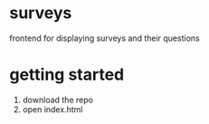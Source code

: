 # surveys
frontend for displaying surveys and their questions

# getting started
1. download the repo
2. open index.html
